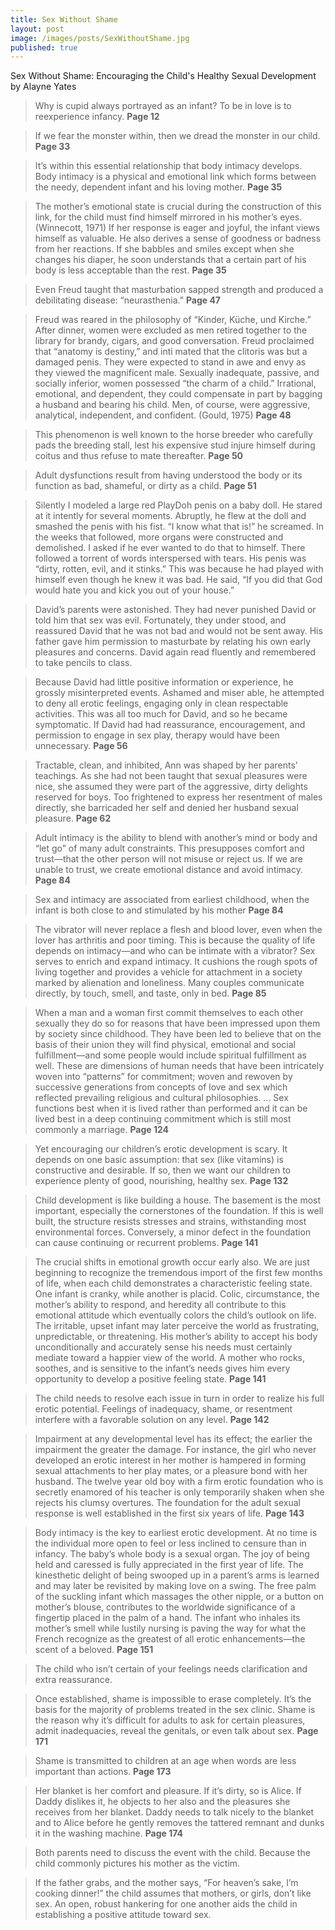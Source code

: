 ```yaml
---
title: Sex Without Shame
layout: post
image: /images/posts/SexWithoutShame.jpg
published: true
---
```


Sex Without Shame: Encouraging the Child's Healthy Sexual Development by Alayne Yates

> Why is cupid always portrayed as an infant? To be in love is to reexperience infancy.
**Page 12**

> If we fear the monster within, then we dread the monster in our child.
**Page 33**

> It’s within this essential relationship that body intimacy develops. Body intimacy is a physical and emotional link which forms between the needy, dependent infant and his loving mother.
**Page 35**

> The mother’s emotional state is crucial during the construction of this link, for the child must find himself mirrored in his mother’s eyes. (Winnecott, 1971) If her response is eager and joyful, the infant views himself as valuable. He also derives a sense of goodness or badness from her reactions. If she babbles and smiles except when she changes his diaper, he soon understands that a certain part of his body is less acceptable than the rest.
**Page 35**

> Even Freud taught that masturbation sapped strength and produced a debilitating disease: “neurasthenia.”
**Page 47**

> Freud was reared in the philosophy of “Kinder, Küche, und Kirche.” After dinner, women were excluded as men retired together to the library for brandy, cigars, and good conversation. Freud proclaimed that “anatomy is destiny,” and inti mated that the clitoris was but a damaged penis. They were expected to stand in awe and envy as they viewed the magnificent male. Sexually inadequate, passive, and socially inferior, women possessed “the charm of a child.” Irrational, emotional, and dependent, they could compensate in part by bagging a husband and bearing his child. Men, of course, were aggressive, analytical, independent, and confident. (Gould, 1975)
**Page 48**

> This phenomenon is well known to the horse breeder who carefully pads the breeding stall, lest his expensive stud injure himself during coitus and thus refuse to mate thereafter.
**Page 50**

> Adult dysfunctions result from having understood the body or its function as bad, shameful, or dirty as a child.
**Page 51**

> Silently I modeled a large red PlayDoh penis on a baby doll. He stared at it intently for several moments. Abruptly, he flew at the doll and smashed the penis with his fist. “I know what that is!” he screamed. In the weeks that followed, more organs were constructed and demolished. I asked if he ever wanted to do that to himself. There followed a torrent of words interspersed with tears. His penis was “dirty, rotten, evil, and it stinks.” This was because he had played with himself even though he knew it was bad. He said, “If you did that God would hate you and kick you out of your house.”

> David’s parents were astonished. They had never punished David or told him that sex was evil. Fortunately, they under stood, and reassured David that he was not bad and would not be sent away. His father gave him permission to masturbate by relating his own early pleasures and concerns. David again read fluently and remembered to take pencils to class.

> Because David had little positive information or experience, he grossly misinterpreted events. Ashamed and miser able, he attempted to deny all erotic feelings, engaging only in clean respectable activities. This was all too much for David, and so he became symptomatic. If David had had reassurance, encouragement, and permission to engage in sex play, therapy would have been unnecessary.
**Page 56**

> Tractable, clean, and inhibited, Ann was shaped by her parents’ teachings. As she had not been taught that sexual pleasures were nice, she assumed they were part of the aggressive, dirty delights reserved for boys. Too frightened to express her resentment of males directly, she barricaded her self and denied her husband sexual pleasure.
**Page 62**

> Adult intimacy is the ability to blend with another’s mind or body and “let go” of many adult constraints. This presupposes comfort and trust—that the other person will not misuse or reject us. If we are unable to trust, we create emotional distance and avoid intimacy.
**Page 84**

> Sex and intimacy are associated from earliest childhood, when the infant is both close to and stimulated by his mother
**Page 84**

> The vibrator will never replace a flesh and blood lover, even when the lover has arthritis and poor timing. This is because the quality of life depends on intimacy—and who can be intimate with a vibrator? Sex serves to enrich and expand intimacy. It cushions the rough spots of living together and provides a vehicle for attachment in a society marked by alienation and loneliness. Many couples communicate directly, by touch, smell, and taste, only in bed.
**Page 85**

> When a man and a woman first commit themselves to each other sexually they do so for reasons that have been impressed upon them by society since childhood. They have been led to believe that on the basis of their union they will find physical, emotional and social fulfillment—and some people would include spiritual fulfillment as well. These are dimensions of human needs that have been intricately woven into “patterns” for commitment; woven and rewoven by successive generations from concepts of love and sex which reflected prevailing religious and cultural philosophies. ... Sex functions best when it is lived rather than performed and it can be lived best in a deep continuing commitment which is still most commonly a marriage.
**Page 124**

> Yet encouraging our children’s erotic development is scary. It depends on one basic assumption: that sex (like vitamins) is constructive and desirable. If so, then we want our children to experience plenty of good, nourishing, healthy sex.
**Page 132**

> Child development is like building a house. The basement is the most important, especially the cornerstones of the foundation. If this is well built, the structure resists stresses and strains, withstanding most environmental forces. Conversely, a minor defect in the foundation can cause continuing or recurrent problems.
**Page 141**

> The crucial shifts in emotional growth occur early also. We are just beginning to recognize the tremendous import of the first few months of life, when each child demonstrates a characteristic feeling state. One infant is cranky, while another is placid. Colic, circumstance, the mother’s ability to respond, and heredity all contribute to this emotional attitude which eventually colors the child’s outlook on life. The irritable, upset infant may later perceive the world as frustrating, unpredictable, or threatening. His mother’s ability to accept his body unconditionally and accurately sense his needs must certainly mediate toward a happier view of the world. A mother who rocks, soothes, and is sensitive to the infant’s needs gives him every opportunity to develop a positive feeling state.
**Page 141**

> The child needs to resolve each issue in turn in order to realize his full erotic potential. Feelings of inadequacy, shame, or resentment interfere with a favorable solution on any level.
**Page 142**

> Impairment at any developmental level has its effect; the earlier the impairment the greater the damage. For instance, the girl who never developed an erotic interest in her mother is hampered in forming sexual attachments to her play mates, or a pleasure bond with her husband. The twelve year old boy with a firm erotic foundation who is secretly enamored of his teacher is only temporarily shaken when she rejects his clumsy overtures. The foundation for the adult sexual response is well established in the first six years of life.
**Page 143**

> Body intimacy is the key to earliest erotic development. At no time is the individual more open to feel or less inclined to censure than in infancy. The baby’s whole body is a sexual organ. The joy of being held and caressed is fully appreciated in the first year of life. The kinesthetic delight of being swooped up in a parent’s arms is learned and may later be revisited by making love on a swing. The free palm of the suckling infant which massages the other nipple, or a button on mother’s blouse, contributes to the worldwide significance of a fingertip placed in the palm of a hand. The infant who inhales its mother’s smell while lustily nursing is paving the way for what the French recognize as the greatest of all erotic enhancements—the scent of a beloved.
**Page 151**

>The child who isn’t certain of your feelings needs clarification and extra reassurance.

>Once established, shame is impossible to erase completely. It’s the basis for the majority of problems treated in the sex clinic. Shame is the reason why it’s difficult for adults to ask for certain pleasures, admit inadequacies, reveal the genitals, or even talk about sex.
**Page 171**

>Shame is transmitted to children at an age when words are less important than actions.
**Page 173**

>Her blanket is her comfort and pleasure. If it’s dirty, so is Alice. If Daddy dislikes it, he objects to her also and the pleasures she receives from her blanket. Daddy needs to talk nicely to the blanket and to Alice before he gently removes the tattered remnant and dunks it in the washing machine.
**Page 174**

>Both parents need to discuss the event with the child. Because the child commonly pictures his mother as the victim.

>If the father grabs, and the mother says, “For heaven’s sake, I’m cooking dinner!” the child assumes that mothers, or girls, don’t like sex. An open, robust hankering for one another aids the child in establishing a positive attitude toward sex.
